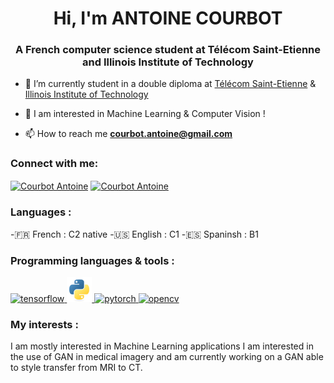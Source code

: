 <h1 align="center">Hi, I'm ANTOINE COURBOT</h1>
<h3 align="center">A French computer science student at Télécom Saint-Etienne and Illinois Institute of Technology</h3>

- 🔭 I’m currently student in a double diploma at  [Télécom Saint-Etienne](https://www.telecom-st-etienne.fr/) & [Illinois Institute of Technology](https://www.iit.edu/)

- 📝 I am interested in Machine Learning & Computer Vision !

- 📫 How to reach me **courbot.antoine@gmail.com**

<h3 align="left">Connect with me:</h3>
<p align="left">
<a href="https://www.linkedin.com/in/antoine-courbot-67782a187/" target="blank"><img align="center" src="https://raw.githubusercontent.com/rahuldkjain/github-profile-readme-generator/master/src/images/icons/Social/linked-in-alt.svg" alt="Courbot Antoine" height="30" width="40" /></a>
<a href="https://www.facebook.com/antoine.courbot.50//" target="blank"><img align="center" src="https://raw.githubusercontent.com/rahuldkjain/github-profile-readme-generator/master/src/images/icons/Social/facebook.svg" alt="Courbot Antoine" height="30" width="40" /></a>
</p>

<h3 align="left">Languages :</h3>
  -🇫🇷 French : C2 native   
  -🇺🇸 English : C1
  -🇪🇸 Spaninsh : B1
  
<h3 align="left">Programming languages & tools :</h3>
<a href="https://www.tensorflow.org" target="_blank" rel="noreferrer"> <img src="https://www.vectorlogo.zone/logos/tensorflow/tensorflow-icon.svg" alt="tensorflow" width="40" height="40"/> </a> <a href="https://www.python.org" target="_blank" rel="noreferrer"> <img src="https://raw.githubusercontent.com/devicons/devicon/master/icons/python/python-original.svg" alt="python" width="40" height="40"/> </a> <a href="https://pytorch.org/" target="_blank" rel="noreferrer"> <img src="https://www.vectorlogo.zone/logos/pytorch/pytorch-icon.svg" alt="pytorch" width="40" height="40"/> </a> <a href="https://opencv.org/" target="_blank" rel="noreferrer"> <img src="https://www.vectorlogo.zone/logos/opencv/opencv-icon.svg" alt="opencv" width="40" height="40"/> </a>

<h3 align="left">My interests :</h3>
<p align="left">
  I am mostly interested in Machine Learning applications 
  I am interested in the use of GAN in medical imagery and am currently working on a GAN able to style transfer from MRI to CT.
</p> 
   
